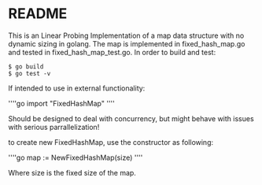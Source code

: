 README
======

This is an Linear Probing Implementation of a map data structure with no  dynamic sizing in golang. The map is 
implemented in fixed_hash_map.go and tested in fixed_hash_map_test.go. In order to build and test:

	$ go build
	$ go test -v

If intended to use in external functionality:

''''go
import "FixedHashMap"
''''

Should be designed to deal with concurrency, but might behave with issues with serious parrallelization!

to create new FixedHashMap, use the constructor as following:

''''go
map := NewFixedHashMap(size)
''''

Where size is the fixed size of the map.
